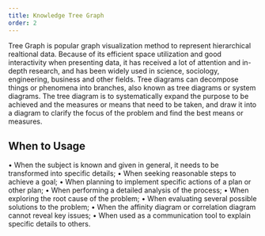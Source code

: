```yaml
---
title: Knowledge Tree Graph
order: 2
---
```


Tree Graph is popular graph visualization method to represent hierarchical realtional data. Because of its efficient space utilization and good interactivity when presenting data, it has received a lot of attention and in-depth research, and has been widely used in science, sociology, engineering, business and other fields. Tree diagrams can decompose things or phenomena into branches, also known as tree diagrams or system diagrams. The tree diagram is to systematically expand the purpose to be achieved and the measures or means that need to be taken, and draw it into a diagram to clarify the focus of the problem and find the best means or measures.

## When to Usage

• When the subject is known and given in general, it needs to be transformed into specific details;
• When seeking reasonable steps to achieve a goal;
• When planning to implement specific actions of a plan or other plan;
• When performing a detailed analysis of the process;
• When exploring the root cause of the problem;
• When evaluating several possible solutions to the problem;
• When the affinity diagram or correlation diagram cannot reveal key issues;
• When used as a communication tool to explain specific details to others.

